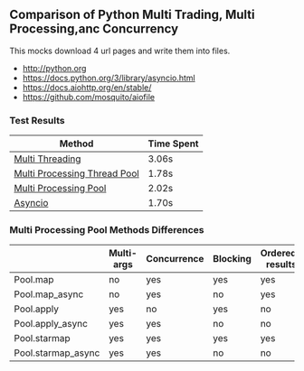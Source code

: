## Comparison of Python Multi Trading, Multi Processing,anc Concurrency

This mocks download 4 url pages and write them into files.
- http://python.org
- https://docs.python.org/3/library/asyncio.html
- https://docs.aiohttp.org/en/stable/
- https://github.com/mosquito/aiofile

### Test Results

| Method                                                             | Time Spent  |
|--------------------------------------------------------------------|-------------|
| [Multi Threading](test_multithreading.py)                          | 3.06s       |
| [Multi Processing Thread Pool](test_multiprocessing_ThreadPool.py) | 1.78s       |
| [Multi Processing Pool](test_multiprocessing_Pool.py)              | 2.02s       |
| [Asyncio](test_asyncio.py)                                         | 1.70s       |


### Multi Processing Pool Methods Differences

|                   | Multi-args   | Concurrence    | Blocking     | Ordered-results  |
| ----------------- | ------------ | -------------- | ------------ |------------------|
| Pool.map          | no           | yes            | yes          | yes              |
| Pool.map_async    | no           | yes            | no           | yes              |
| Pool.apply        | yes          | no             | yes          | no               |
| Pool.apply_async  | yes          | yes            | no           | no               |
| Pool.starmap      | yes          | yes            | yes          | yes              |
| Pool.starmap_async| yes          | yes            | no           | no               |